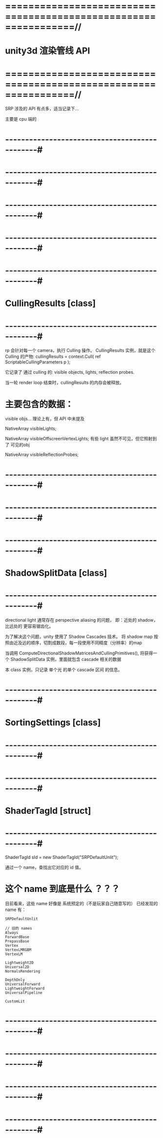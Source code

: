 # ================================================================//
#                    unity3d 渲染管线 API
# ================================================================//
SRP
涉及的 API 有点多，适当记录下...

主要是 cpu 端的


# ----------------------------------------------#
#               
# ----------------------------------------------#



# ----------------------------------------------#
#               
# ----------------------------------------------#



# ----------------------------------------------#
#            CullingResults [class]   
# ----------------------------------------------#
rp 会针对每一个 camera，执行  Culling 操作。
CullingResults 实例，就是这个 Culling 的产物:
    cullingResults = context.Cull( ref ScriptableCullingParameters p );
    
它记录了 通过 culling 的: visible objects, lights, reflection probes.

当一轮 render loop 结束时，cullingResults 的内存会被释放。

# 主要包含的数据：
visible objs...
    理论上有，但 API 中未提及

NativeArray<VisibleLight> visibleLights;

NativeArray<VisibleLight> visibleOffscreenVertexLights;
    有些 light 虽然不可见，但它照射到了 可见的obj

NativeArray<VisibleReflectionProbe> visibleReflectionProbes;





# ----------------------------------------------#
#               
# ----------------------------------------------#




# ----------------------------------------------#
#            ShadowSplitData   [class]
# ----------------------------------------------#
directional light 通常存在 perspective aliasing 的问题，
即：近处的 shadow，比远处的 更容易锯齿化。

为了解决这个问题，unity 使用了 Shadow Cascades 技术。
将 shadow map 按照由近及远的顺序，切割成数段，每一段使用不同精度（分辨率）的map

当调用 ComputeDirectionalShadowMatricesAndCullingPrimitives(),
将获得一个 ShadowSplitData 实例，里面就包含 cascade 相关的数据

本 class 实例，只记录 单个光 的单个 cascade 区间 的信息。




# ----------------------------------------------#
#          SortingSettings    [class] 
# ----------------------------------------------#





# ----------------------------------------------#
#            ShaderTagId     [struct]
# ----------------------------------------------#
ShaderTagId sId = new ShaderTagId("SRPDefaultUnlit");

通过一个 name，查找出它对应的 id 值。

# 这个 name 到底是什么 ？？？
目前看来，这些 name 好像是 系统预定的（不是玩家自己随意写的）
已经发现的 name 有：

    SRPDefaultUnlit

    // 旧的 names
    Always  
    ForwardBase
    PrepassBase
    Vertex
    VertexLMRGBM
    VertexLM

    Lightweight2D
    Universal2D
    NormalsRendering

    DepthOnly
    UniversalForward
    LightweightForward
    UniversalPipeline

    CustomLit



# ----------------------------------------------#
#               
# ----------------------------------------------#

# ----------------------------------------------#
#               
# ----------------------------------------------#

